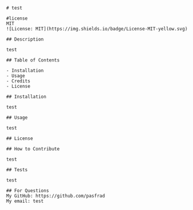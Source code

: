 
    # test

    #license
    MIT
    ![License: MIT](https://img.shields.io/badge/License-MIT-yellow.svg)

    ## Description
    
    test
    
    ## Table of Contents
    
    - Installation
    - Usage
    - Credits
    - License
    
    ## Installation
    
    test
    
    ## Usage
    
    test
    
    ## License
    
    ## How to Contribute
    
    test
    
    ## Tests
    
    test
    
    ## For Questions
    My GitHub: https://github.com/pasfrad
    My email: test